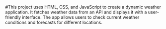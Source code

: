 #This project uses HTML, CSS, and JavaScript to create a dynamic weather application. It fetches weather data from an API and displays it with a user-friendly interface. The app allows users to check current weather conditions and forecasts for different locations.